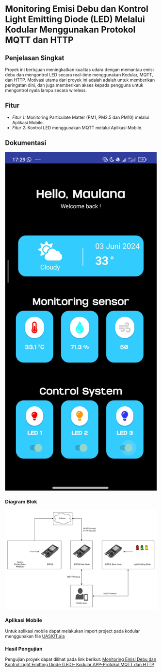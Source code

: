 # Monitoring Emisi Debu dan Kontrol Light Emitting Diode (LED) Melalui Kodular Menggunakan Protokol MQTT dan HTTP

<!-- Deskripsi singkat proyek Anda di sini. -->

## Penjelasan Singkat

Proyek ini bertujuan meningkatkan kualitas udara dengan memantau emisi debu dan mengontrol LED secara real-time menggunakan Kodular, MQTT, dan HTTP. Motivasi utama dari proyek ini adalah adalah untuk memberikan peringatan dini, dan juga memberikan akses kepada pengguna untuk mengontrol nyala lampu secara wireless.

## Fitur

- *Fitur 1:* Monitoring Particulate Matter (PM1, PM2.5 dan PM10) melalui Aplikasi Mobile.
- *Fitur 2:* Kontrol LED menggunakan MQTT melalui Aplikasi Mobile.

## Dokumentasi

<!-- Berikut adalah beberapa tangkapan layar dari aplikasi: -->
<img src="assets/docs.jpg" alt="Beranda" width="500"/>

### Diagram Blok

<!-- ![Beranda](assets/icon.png) -->
<img src="assets/uas.drawio.png" alt="Beranda" width="500"/>

### Aplikasi Mobile

Untuk aplikasi mobile dapat melakukan import project pada kodular menggunakan file [UASIOT.aia](https://github.com/nabilsaragih/UAS-IOT/blob/main/UASIOT.aia)

### Hasil Pengujian

Pengujian proyek dapat dilihat pada link berikut: [Monitoring Emisi Debu dan Kontrol Light Emitting Diode (LED)- Kodular APP-Protokol MQTT dan HTTP](https://youtu.be/ZvF1RYxUAPY?si=GTQaV1qftU4rcaT2)

